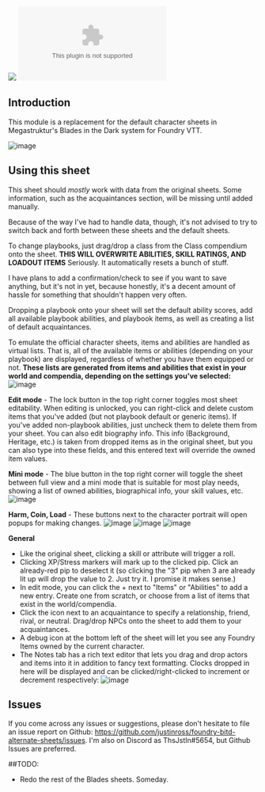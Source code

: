 ![](https://img.shields.io/badge/Foundry-v10-informational)
![Latest Release Download Count](https://img.shields.io/github/downloads/justinross/foundry-bitd-alternate-sheets/latest/module.zip)

## Introduction
This module is a replacement for the default character sheets in Megastruktur's Blades in the Dark system for Foundry VTT.

![image](https://user-images.githubusercontent.com/1120106/216141625-74de80cf-5084-4876-a50e-84d416883cdd.png)

## Using this sheet
This sheet should *mostly* work with data from the original sheets. Some information, such as the acquaintances section, will be missing until added manually. 

Because of the way I've had to handle data, though, it's not advised to try to switch back and forth between these sheets and the default sheets. 

To change playbooks, just drag/drop a class from the Class compendium onto the sheet. **THIS WILL OVERWRITE ABILITIES, SKILL RATINGS, AND LOADOUT ITEMS** Seriously. It automatically resets a bunch of stuff.

I have plans to add a confirmation/check to see if you want to save anything, but it's not in yet, because honestly, it's a decent amount of hassle for something that shouldn't happen very often. 

Dropping a playbook onto your sheet will set the default ability scores, add all available playbook abilities, and playbook items, as well as creating a list of default acquaintances.

To emulate the official character sheets, items and abilities are handled as virtual lists. That is, all of the available items or abilities (depending on your playbook) are displayed, regardless of whether you have them equipped or not. **These lists are generated from items and abilities that exist in your world and compendia, depending on the settings you've selected:**
![image](https://user-images.githubusercontent.com/1120106/216142514-9df5fe55-a34e-4742-949c-dfe3b403ff53.png)


**Edit mode** - The lock button in the top right corner toggles most sheet editability. When editing is unlocked, you can right-click and delete custom items that you've added (but not playbook default or generic items). If you've added non-playbook abilities, just uncheck them to delete them from your sheet. You can also edit biography info. This info (Background, Heritage, etc.) is taken from dropped items as in the original sheet, but you can also type into these fields, and this entered text will override the owned item values.

**Mini mode** - The blue button in the top right corner will toggle the sheet between full view and a mini mode that is suitable for most play needs, showing a list of owned abilities, biographical info, your skill values, etc. 
![image](https://user-images.githubusercontent.com/1120106/216145006-19d4cbbf-139a-4d34-b583-dc360866d24a.png)

**Harm, Coin, Load** - These buttons next to the character portrait will open popups for making changes.
![image](https://user-images.githubusercontent.com/1120106/216145069-ec877fe2-849b-4218-b951-0aaef93bd051.png)
![image](https://user-images.githubusercontent.com/1120106/216145092-670a6294-8142-4572-83ed-1a10475fc210.png)
![image](https://user-images.githubusercontent.com/1120106/216145138-3ecffb48-e849-4d9d-8559-836b1f2eb989.png)

**General**
* Like the original sheet, clicking a skill or attribute will trigger a roll. 
* Clicking XP/Stress markers will mark up to the clicked pip. Click an already-red pip to deselect it (so clicking the "3" pip when 3 are already lit up will drop the value to 2. Just try it. I promise it makes sense.)
* In edit mode, you can click the + next to "Items" or "Abilities" to add a new entry. Create one from scratch, or choose from a list of items that exist in the world/compendia.
* Click the icon next to an acquaintance to specify a relationship, friend, rival, or neutral. Drag/drop NPCs onto the sheet to add them to your acquaintances.
* A debug icon at the bottom left of the sheet will let you see any Foundry Items owned by the current character.
* The Notes tab has a rich text editor that lets you drag and drop actors and items into it in addition to fancy text formatting. Clocks dropped in here will be displayed and can be clicked/right-clicked to increment or decrement respectively:
![image](https://user-images.githubusercontent.com/1120106/216145578-e4cb992f-2721-40f2-b09f-8b6e5e337238.png)

## Issues
If you come across any issues or suggestions, please don't hesitate to file an issue report on Github: https://github.com/justinross/foundry-bitd-alternate-sheets/issues. I'm also on Discord as ThsJstIn#5654, but Github Issues are preferred.

##TODO:
* Redo the rest of the Blades sheets. Someday. 
